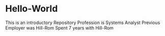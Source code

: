# Hello-World
This is an introductory Repository
Profession is Systems Analyst
Previous Employer was Hill-Rom
Spent 7 years with Hill-Rom
